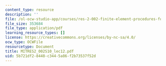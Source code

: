 ```yaml
---
content_type: resource
description: ''
file: /ol-ocw-studio-app/courses/res-2-002-finite-element-procedures-for-solids-and-structures-spring-2010/5b721df28448c3445a86f2b73537f52d_MITRES2_002S10_lec12.pdf
file_size: 353684
file_type: application/pdf
learning_resource_types: []
license: https://creativecommons.org/licenses/by-nc-sa/4.0/
ocw_type: OCWFile
resourcetype: Document
title: MITRES2_002S10_lec12.pdf
uid: 5b721df2-8448-c344-5a86-f2b73537f52d
---
```

